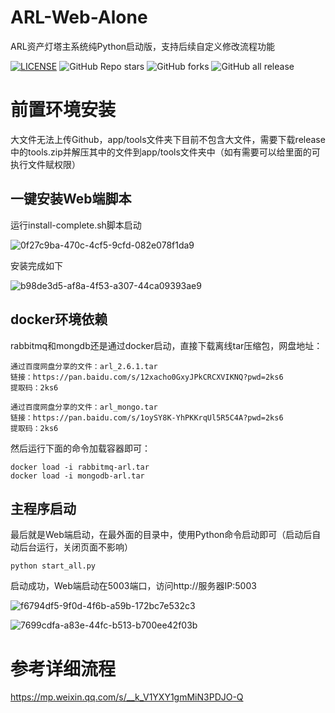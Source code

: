 # ARL-Web-Alone
ARL资产灯塔主系统纯Python启动版，支持后续自定义修改流程功能

<a href="https://github.com/youki992/ARL-Web-Alone"><img alt="LICENSE" src="https://img.shields.io/badge/LICENSE-GPL-important"></a>
![GitHub Repo stars](https://img.shields.io/github/stars/youki992/ARL-Web-Alone?color=success)
![GitHub forks](https://img.shields.io/github/forks/youki992/ARL-Web-Alone)
![GitHub all release](https://img.shields.io/github/downloads/youki992/ARL-Web-Alone/total?color=blueviolet)  

# 前置环境安装
大文件无法上传Github，app/tools文件夹下目前不包含大文件，需要下载release中的tools.zip并解压其中的文件到app/tools文件夹中（如有需要可以给里面的可执行文件赋权限）
## 一键安装Web端脚本
运行install-complete.sh脚本启动

![0f27c9ba-470c-4cf5-9cfd-082e078f1da9](http://image.aibochinese.com/i/2025/10/30/m7mx69.png)

安装完成如下

![b98de3d5-af8a-4f53-a307-44ca09393ae9](http://image.aibochinese.com/i/2025/10/30/m7vmhb.png)

## docker环境依赖
rabbitmq和mongdb还是通过docker启动，直接下载离线tar压缩包，网盘地址：
```
通过百度网盘分享的文件：arl_2.6.1.tar
链接：https://pan.baidu.com/s/12xacho0GxyJPkCRCXVIKNQ?pwd=2ks6 
提取码：2ks6

通过百度网盘分享的文件：arl_mongo.tar
链接：https://pan.baidu.com/s/1oySY8K-YhPKKrqUl5R5C4A?pwd=2ks6 
提取码：2ks6
```

然后运行下面的命令加载容器即可：
```
docker load -i rabbitmq-arl.tar
docker load -i mongodb-arl.tar
```

## 主程序启动
最后就是Web端启动，在最外面的目录中，使用Python命令启动即可（启动后自动后台运行，关闭页面不影响）

```
python start_all.py
```
启动成功，Web端启动在5003端口，访问http://服务器IP:5003

![f6794df5-9f0d-4f6b-a59b-172bc7e532c3](http://image.aibochinese.com/i/2025/10/30/m9jcac.png)

![7699cdfa-a83e-44fc-b513-b700ee42f03b](http://image.aibochinese.com/i/2025/10/30/m9j59m.png)

# 参考详细流程

https://mp.weixin.qq.com/s/__k_V1YXY1gmMiN3PDJO-Q
